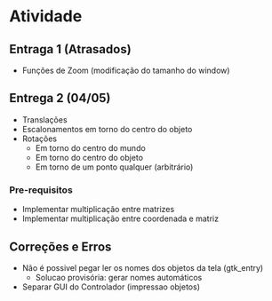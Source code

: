 # Atividade

## Entraga 1 (Atrasados)

* Funções de Zoom (modificação do tamanho do window)

## Entrega 2 (04/05)

* Translações
* Escalonamentos em torno do centro do objeto
* Rotações
  * Em torno do centro do mundo
  * Em torno do centro do objeto
  * Em torno de um ponto qualquer (arbitrário)‏

### Pre-requisitos

* Implementar multiplicação entre matrizes
* Implementar multiplicação entre coordenada e matriz

## Correções e Erros

* Não é possivel pegar ler os nomes dos objetos da tela (gtk_entry)
  * Solucao provisória: gerar nomes automáticos
* Separar GUI do Controlador (impressao objetos)